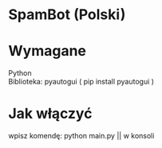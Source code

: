 # SpamBot (Polski)

# Wymagane
Python                          
Biblioteka: pyautogui (   pip install pyautogui   )
# Jak włączyć
wpisz komendę: python main.py || w konsoli
